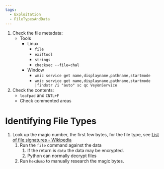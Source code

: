 ```yaml
---
tags:
  - Exploitation
  - FileTypesAndData
---
```


1. Check the file metadata:
	* Tools
		* Linux
			* `file`
			* `exiftool`
			* `strings`
			* `checksec --file=chal`
		* Window 
			* `wmic service get name,displayname,pathname,startmode`
			* `wmic service get name,displayname,pathname,startmode |findstr /i "auto" sc qc VeyonService`
2. Check the contents:
	* `leafpad` and `CNTL+F`
	* Check commented areas

# Identifying File Types

1. Look up the magic number, the first few bytes, for the file type, see [List of file signatures - Wikipedia](https://en.wikipedia.org/wiki/List_of_file_signatures)
	1. Run the `file` command against the data
		1. If the return is `data` the data may be encrypted.
		2. Python can normally decrypt files
	2. Run `hexdump` to manually research the magic bytes.